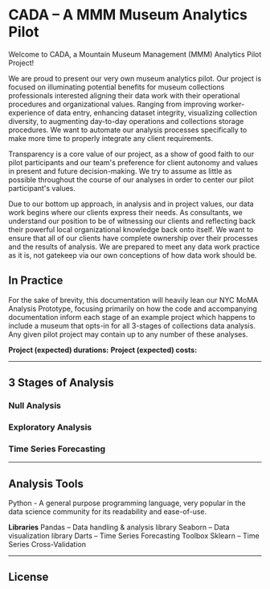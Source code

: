 # CADA – A MMM Museum Analytics Pilot
Welcome to CADA, a Mountain Museum Management (MMM) Analytics Pilot Project!

We are proud to present our very own museum analytics pilot. Our project is focused on illuminating potential benefits for museum collections professionals interested aligning their data work with their operational procedures and organizational values. Ranging from improving worker-experience of data entry, enhancing dataset integrity, visualizing collection diversity, to augmenting day-to-day operations and collections storage procedures. We want to automate our analysis processes specifically to make more time to properly integrate any client requirements. 

Transparency is a core value of our project, as a show of good faith to our pilot participants and our team's preference for client autonomy and values in present and future decision-making. We try to assume as little as possible throughout the course of our analyses in order to center our pilot participant's values.

Due to our bottom up approach, in analysis and in project values, our data work begins where our clients express their needs. As consultants, we understand our position to be of witnessing our clients and reflecting back their powerful local organizational knowledge back onto itself. We want to ensure that all of our clients have complete ownership over their processes and the results of analysis. We are prepared to meet any data work practice as it is, not gatekeep via our own conceptions of how data work should be.

## In Practice
For the sake of brevity, this documentation will heavily lean our NYC MoMA Analysis Prototype, focusing primarily on how the code and accompanying documentation inform each stage of an example project which happens to include a museum that opts-in for all 3-stages of collections data analysis. Any given pilot project may contain up to any number of these analyses.

**Project (expected) durations:**
**Project (expected) costs:**

____
## 3 Stages of Analysis
### Null Analysis

### Exploratory Analysis

### Time Series Forecasting

____
## Analysis Tools
Python - A general purpose programming language, very popular in the data science community for its readability and ease-of-use.

**Libraries**
Pandas – Data handling & analysis library
Seaborn – Data visualization library
Darts – Time Series Forecasting Toolbox
Sklearn – Time Series Cross-Validation

____
## License